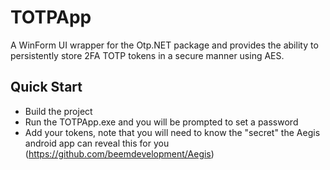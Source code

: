 # TOTPApp

A WinForm UI wrapper for the Otp.NET package and provides the ability to persistently store 2FA TOTP tokens in a secure manner using AES.

## Quick Start
* Build the project
* Run the TOTPApp.exe and you will be prompted to set a password
* Add your tokens, note that you will need to know the "secret" the Aegis android app can reveal this for you (https://github.com/beemdevelopment/Aegis)

